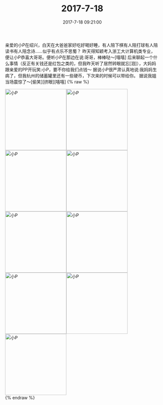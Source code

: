 ﻿---
title: "2017-7-18"
date: 2017-7-18 09:21:00
tags: 文字
categories: 妈妈
---
亲爱的小P在绍兴，白天在大爸爸家好吃好喝好睡，有人陪下棋有人陪打球有人陪读书有人陪念诗……似乎有点乐不思蜀？
昨天得知颖考入浙工大计算机类专业，便让小P恭喜大哥哥。便听小P在那边在说:哥哥，棒棒哒～[嘻嘻]
后来聊起一个什么事情（反正有关钱还是红包之类的，但我昨天听了居然转眼就忘[泪]），大妈妈跟亲爱的PP开玩笑:小P，要不你给我们点钱～
据说小P很严肃认真地说:我妈妈生病了，但我杭州的储蓄罐里还有一些硬币，下次来的时候可以带给你。
据说我姐当场震惊了～[偷笑][挤眼][嘻嘻]
{% raw %}
<div style="width:500 px">
<div style="float:left; width:100 px"><img src="/images/微信图片_20171012164213.jpg" width="200" alt="小P"></div>
<div style="float:left; width:100 px"><img src="/images/微信图片_20171012164221.jpg" width="200" alt="小P"></div>
<div style="float:left; width:100 px"><img src="/images/微信图片_20171012164229.jpg" width="200" alt="小P"></div>
<div style="float:left; width:100 px"><img src="/images/微信图片_20171012164237.jpg" width="200" alt="小P"></div>
<div style="float:left; width:100 px"><img src="/images/微信图片_20171012164244.jpg" width="200" alt="小P"></div>
<div style="float:left; width:100 px"><img src="/images/微信图片_20171012164252.jpg" width="200" alt="小P"></div>
<div style="float:left; width:100 px"><img src="/images/微信图片_20171012164259.jpg" width="200" alt="小P"></div>
<div style="float:left; width:100 px"><img src="/images/微信图片_20171012164306.jpg" width="200" alt="小P"></div>
<div style="float:left; width:100 px"><img src="/images/微信图片_20171012164315.jpg" width="200" alt="小P"></div>
<div style="clear:both"></div>
</div>
{% endraw %}